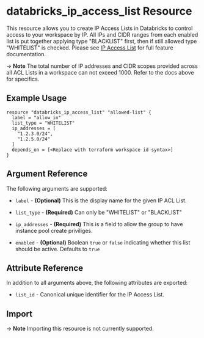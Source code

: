 # databricks_ip_access_list Resource

This resource allows you to create IP Access Lists in Databricks to control access to your workspace by IP. All IPs and CIDR ranges from each enabled list is put together applying type "BLACKLIST" first, then if still allowed type "WHITELIST" is checked.  Please see [IP Access List](https://docs.databricks.com/security/network/ip-access-list.html) for full feature documentation.

-> **Note** The total number of IP addresses and CIDR scopes provided across all ACL Lists in a workspace can not exceed 1000.  Refer to the docs above for specifics.

## Example Usage

```hcl
resource "databricks_ip_access_list" "allowed-list" {
  label = "allow_in"
  list_type = "WHITELIST"
  ip_addresses = [
    "1.2.3.0/24",
    "1.2.5.0/24"
  ]
  depends_on = [<Replace with terraform workspace id syntax>]
}
```
## Argument Reference

The following arguments are supported:

* `label` -  **(Optional)** This is the display name for the given IP ACL List.

* `list_type` -  **(Required)** Can only be "WHITELIST" or "BLACKLIST"

* `ip_addresses` -  **(Required)** This is a field to allow the group to have instance pool create priviliges.

* `enabled` - **(Optional)** Boolean `true` or `false` indicating whether this list should be active.  Defaults to `true`

## Attribute Reference

In addition to all arguments above, the following attributes are exported:

* `list_id` - Canonical unique identifier for the IP Access List.

## Import

-> **Note** Importing this resource is not currently supported.